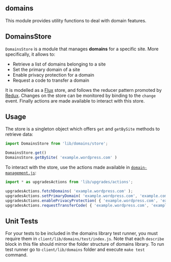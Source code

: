 domains
-------

This module provides utility functions to deal with domain features.


DomainsStore
------------

`DomainsStore` is a module that manages **domains** for a specific site. More specifically, it allows to:

* Retrieve a list of domains belonging to a site
* Set the primary domain of a site
* Enable privacy protection for a domain
* Request a code to transfer a domain

It is modelled as a [Flux](https://facebook.github.io/flux/docs/overview.html) store, and follows the reducer pattern promoted by [Redux](http://redux.js.org/docs/basics/Reducers.html). Changes on the store can be monitored by binding to the `change` event. Finally actions are made available to interact with this store.

## Usage

The store is a singleton object which offers `get` and `getBySite` methods to retrieve data:

```js
import DomainsStore from 'lib/domains/store';

DomainsStore.get()
DomainsStore.getBySite( 'example.wordpress.com' )
```

To interact with the store, use the actions made available in [`domain-management.js`](../../upgrades/actions/domain-management.js):

```js
import * as upgradesActions from 'lib/upgrades/actions';

upgradesActions.fetchDomains( 'example.wordpress.com' );
upgradesActions.setPrimaryDomain( 'example.wordpress.com', 'example.com' );
upgradesActions.enablePrivacyProtection( { 'example.wordpress.com', 'example.com' } );
upgradesActions.requestTransferCode( { 'example.wordpress.com', 'example.com', true, true } );
```

## Unit Tests
For your tests to be included in the domains library test runner, you must require them in `client/lib/domains/test/index.js`.
Note that each `describe` block in this file should mirror the folder structure of domains library.
To run test runner go to `client/lib/domains` folder and execute `make test` command.
